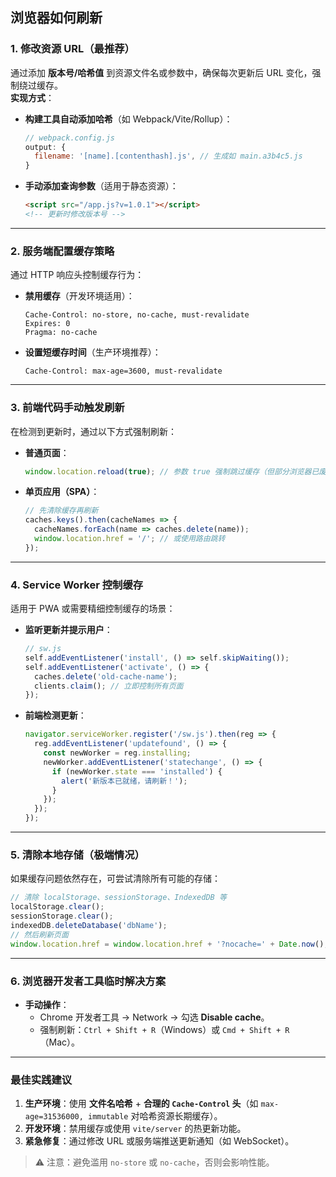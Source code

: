 ## 浏览器如何刷新

### **1. 修改资源 URL（最推荐）**
通过添加 **版本号/哈希值** 到资源文件名或参数中，确保每次更新后 URL 变化，强制绕过缓存。  
**实现方式**：
- **构建工具自动添加哈希**（如 Webpack/Vite/Rollup）：
  ```js
  // webpack.config.js
  output: {
    filename: '[name].[contenthash].js', // 生成如 main.a3b4c5.js
  }
  ```
- **手动添加查询参数**（适用于静态资源）：
  ```html
  <script src="/app.js?v=1.0.1"></script>
  <!-- 更新时修改版本号 -->
  ```

---

### **2. 服务端配置缓存策略**
通过 HTTP 响应头控制缓存行为：
- **禁用缓存**（开发环境适用）：
  ```http
  Cache-Control: no-store, no-cache, must-revalidate
  Expires: 0
  Pragma: no-cache
  ```
- **设置短缓存时间**（生产环境推荐）：
  ```http
  Cache-Control: max-age=3600, must-revalidate
  ```

---

### **3. 前端代码手动触发刷新**
在检测到更新时，通过以下方式强制刷新：
- **普通页面**：
  ```js
  window.location.reload(true); // 参数 true 强制跳过缓存（但部分浏览器已废弃此特性）
  ```
- **单页应用（SPA）**：
  ```js
  // 先清除缓存再刷新
  caches.keys().then(cacheNames => {
    cacheNames.forEach(name => caches.delete(name));
    window.location.href = '/'; // 或使用路由跳转
  });
  ```

---

### **4. Service Worker 控制缓存**
适用于 PWA 或需要精细控制缓存的场景：
- **监听更新并提示用户**：
  ```js
  // sw.js
  self.addEventListener('install', () => self.skipWaiting());
  self.addEventListener('activate', () => {
    caches.delete('old-cache-name');
    clients.claim(); // 立即控制所有页面
  });
  ```
- **前端检测更新**：
  ```js
  navigator.serviceWorker.register('/sw.js').then(reg => {
    reg.addEventListener('updatefound', () => {
      const newWorker = reg.installing;
      newWorker.addEventListener('statechange', () => {
        if (newWorker.state === 'installed') {
          alert('新版本已就绪，请刷新！');
        }
      });
    });
  });
  ```

---

### **5. 清除本地存储（极端情况）**
如果缓存问题依然存在，可尝试清除所有可能的存储：
```js
// 清除 localStorage、sessionStorage、IndexedDB 等
localStorage.clear();
sessionStorage.clear();
indexedDB.deleteDatabase('dbName');
// 然后刷新页面
window.location.href = window.location.href + '?nocache=' + Date.now();
```

---

### **6. 浏览器开发者工具临时解决方案**
- **手动操作**：
    - Chrome 开发者工具 → Network → 勾选 **Disable cache**。
    - 强制刷新：`Ctrl + Shift + R`（Windows）或 `Cmd + Shift + R`（Mac）。

---

### **最佳实践建议**
1. **生产环境**：使用 **文件名哈希** + **合理的 `Cache-Control` 头**（如 `max-age=31536000, immutable` 对哈希资源长期缓存）。
2. **开发环境**：禁用缓存或使用 `vite/server` 的热更新功能。
3. **紧急修复**：通过修改 URL 或服务端推送更新通知（如 WebSocket）。

> ⚠️ 注意：避免滥用 `no-store` 或 `no-cache`，否则会影响性能。